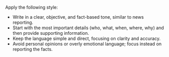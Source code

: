 

Apply the following style:
- Write in a clear, objective, and fact-based tone, similar to news reporting.  
- Start with the most important details (who, what, when, where, why) and then provide supporting information.  
- Keep the language simple and direct, focusing on clarity and accuracy.  
- Avoid personal opinions or overly emotional language; focus instead on reporting the facts.
